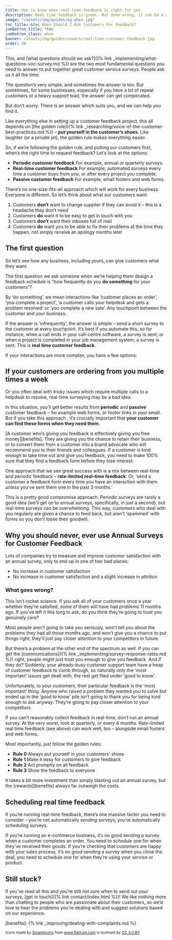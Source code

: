 ```yaml
---
title: How to know when real-time feedback is right for you
description: Real time feedback is great. But done wrong, it can be a nightmare for both you and your customers. Learn when to do it, and how to do it well…
image: "/assets/img/guides/og-when.jpg"
toc_title: &toc When Should I Ask Customers For Feedback?
jumbotron_title: *toc
jumbotron_class: when
banner: /assets/img/guides/covers/real-time-customer-feedback.jpg
order: 30
---
```


This, and [what questions should we ask?]({% link _implementing/what-questions-voc-survey.md %})
are the two most fundamental questions you need to answer to put together great
customer service surveys. People ask us it all the time.

The question’s very simple, and sometimes the answer is too. But sometimes, for
some businesses, especially if you have a lot of repeat customers or a heavy
support load, the answer can get complicated.

But don’t worry. There is an answer which suits you, and we can help you find
it.

Like everything else in setting up a customer feedback project, this all depends
on [the golden rule]({% link _researching/voice-of-the-customer-best-practices.md %}) – __put
yourself in the customer’s shoes__. Like laughter (or a private jet), the
golden rule makes everything easier.

So, if we’re following the golden rule, and putting our customers first, when’s
the right time to request feedback? Let’s look at the options:

* **Periodic customer feedback** For example, annual or quarterly surveys.
* **Real-time customer feedback** For example, automated surveys every time a
  customer buys from you, or after every project you complete.
* **Passive customer feedback** For example, email footers and web forms.

There’s no one-size-fits-all approach which will work for every business.
Everyone is different. So let’s think about what our customers want:

1. Customers **don’t** want to change supplier if they can avoid it – this
   is a headache they don’t need
2. Customers **do** want it to be easy to get in touch with you
3. Customers **don’t** want their inboxes full of mail
4. Customers **do** want you to be able to fix their problems at the time they
   happen, not simply receive an apology months later

## The first question
So let’s see how any business, including yours, can give customers what they
want:

The first question we ask someone when we’re helping them design a feedback
schedule is “how frequently do you **do something** for your customers”?

By ‘do something’, we mean interactions like ‘customer places an order’, ‘you
complete a project’, ‘a customer calls your helpdesk and gets a problem
resolved’ or ‘you complete a new sale’. Any touchpoint between the customer and
your business.

If the answer is ‘infrequently’, the answer is simple – send a short survey to
the customer at every touchpoint. It’s best if you automate this, so for
instance, when a call ends in your call-centre software, a survey is sent; or
when a project is completed in your job management system, a survey is sent.
This is **real time customer feedback**.

If your interactions are more complex, you have a few options:

## If your customers are ordering from you multiple times a week

Or you often deal with tricky issues which require multiple calls to a helpdesk
to resolve, real-time surveying may be a bad idea.

In this situation, you’ll get better results from **periodic** and **passive**
customer feedback – for example web forms, or footer links in your email. But if
you take this approach , it’s crucially important that **your customer can find
these forms when they need them**.

[A customer who’s giving you feedback is effectively giving you free money][benefits].
They are giving you the chance to retain their business, or to convert them from
a customer into a brand advocate who will recommend you to their friends and
colleagues. If a customer is kind enough to take time out and give you feedback,
you need to make 100% sure that they find a feedback form before they lose
interest.

One approach that we see great success with is a mix between real-time and
periodic feedback – **rate-limited real-time feedback**. Or, ‘send
a customer a feedback form every time you have an interaction with them
_unless_ you’ve sent them one in the past 3 months.’

This is a pretty good compromise approach. Periodic surveys are rarely a good
idea (we’ll get on to annual surveys, specifically, in just a second); but
real-time surveys can be overwhelming. This way, customers who deal with you
regularly are given a chance to feed back, but aren’t ‘spammed’ with forms so
you don’t loose their goodwill.

## Why you should never, ever use Annual Surveys for Customer Feedback
Lots of companies try to measure and improve customer satisfaction with an
annual survey, only to end up in one of two bad places:

* No increase in customer satisfaction
* No increase in customer satisfaction and a slight increase in attrition

### What goes wrong?
This isn’t rocket science. If you ask all of your customers once a year whether
they’re satisfied, some of them will have had problems 11 months ago. If you’ve
left it this long to ask, do you think they’re going to trust you genuinely
care?

Most people aren’t going to take you seriously, won’t tell you about the
problems they had all those months ago, and won’t give you a chance to put
things right; they’ll just pay closer attention to your competitors in future.

But there’s a problem at the other end of the spectrum as well. If you can get
the [communications]({% link _implementing/survey-response-rates.md %}) right,
people _might just_ trust you enough to give you feedback. And if they
do? Suddenly, your already-busy customer support team have a heap of customer
feedback to comb through, so naturally only the ‘most important’ issues get
dealt with, the rest get filed under ‘good to know’.

Unfortunately, to your customers, their particular feedback is the ‘most
important’ thing. Anyone who raised a problem they wanted you to solve but ended
up in the ‘good to know’ pile isn’t going to thank you for being kind enough to
ask anyway. They’re going to pay closer attention to your competitors

If you can’t reasonably collect feedback in real-time, don’t run an annual
survey. At the very worst, look at quarterly, or every 4 months. Rate-limited
real time feedback (see above) can work well, too – alongside email footers and
web forms.

Most importantly, just follow the golden rules:

* **Rule 0** Always put yourself in your customers’ shoes
* **Rule 1** Make it easy for customers to give feedback
* **Rule 2** Act promptly on all feedback
* **Rule 3** Show the feedback to everyone

It takes a bit more investment than simply blasting out an annual survey, but
the [rewards][benefits] always far outweigh the costs.

## Scheduling real time feedback
If you’re running real-time feedback, there’s one massive factor you need to
consider – you’re not automatically _sending_ surveys, you’re
automatically _scheduling_ surveys.

If you’re running an e-commerce business, it’s no good sending a survey when a
customer completes an order. You need to _schedule_ one for when they’ve
received their goods. If you’re checking that customers are happy with your
sales process, it’s no good sending a survey when you close the deal, you need
to schedule one for when they’re using your service or product.

## Still stuck?
If you’ve read all this and you’re still not sure when to send out your surveys,
[get in touch]({% link contact/index.html %})! We like nothing more than chatting
to people who are passionate about their customers, so we’d love to hear the
problems you’re dealing with and suggest solutions based on our experience.

[benefits]: {% link _improving/dealing-with-complaints.md %}

<div><small>Icons made by <a href="https://www.flaticon.com/authors/smashicons"
title="Smashicons">Smashicons</a> from <a href="https://www.flaticon.com/"
title="Flaticon">www.flaticon.com</a> is licensed by <a
href="http://creativecommons.org/licenses/by/3.0/" title="Creative Commons BY
3.0" target="_blank">CC 3.0 BY</a></small></div>
